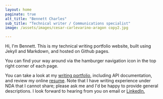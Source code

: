 ```yaml
---
layout: home
paginate: true
alt_title: "Bennett Charles"
sub_title: "Technical writer / Communications specialist"
image: /assets/images/cesar-carlevarino-aragon copy2.jpg

---
```


Hi, I'm Bennett. This is my technical writing portfolio website, built using Jekyll and Markdown, and hosted on Github pages.  

You can find your way around via the hamburger navigation icon in the top right corner of each page. 

You can take a look at my [writing portfolio](https://bennetthub500.github.io/personal/portfolio/), including API documentation, and review my online [resume](https://bennetthub500.github.io/personal/cv.html).  Note that I have writing experience under NDA that I cannot share; please ask me and I'd be happy to provide general descriptions.  I look forward to hearing from you on email or [LinkedIn.](https://www.linkedin.com/in/bennett-charles-690978/)  
